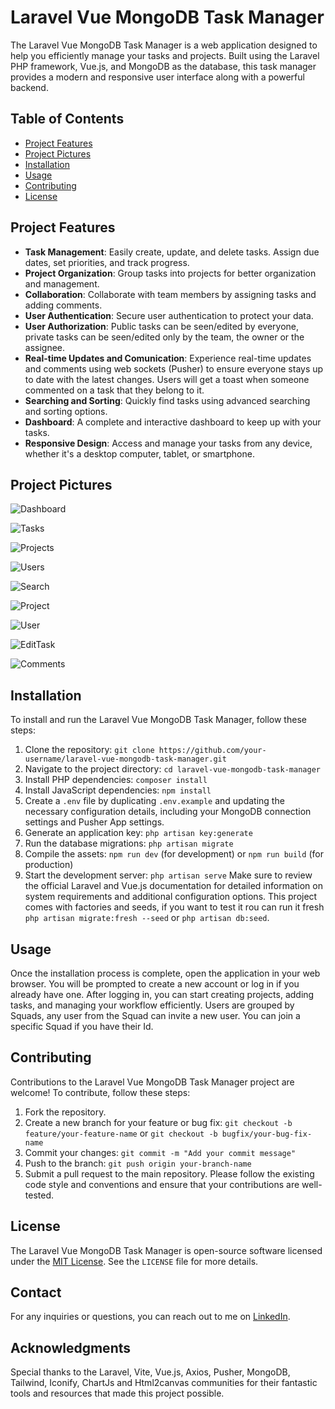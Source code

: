 # Laravel Vue MongoDB Task Manager

The Laravel Vue MongoDB Task Manager is a web application designed to help you efficiently manage your tasks and projects. Built using the Laravel PHP framework, Vue.js, and MongoDB as the database, this task manager provides a modern and responsive user interface along with a powerful backend.

## Table of Contents

- [Project Features](#project-features)
- [Project Pictures](#project-pictures)
- [Installation](#installation)
- [Usage](#usage)
- [Contributing](#contributing)
- [License](#license)

## Project Features

- **Task Management**: Easily create, update, and delete tasks. Assign due dates, set priorities, and track progress.
- **Project Organization**: Group tasks into projects for better organization and management.
- **Collaboration**: Collaborate with team members by assigning tasks and adding comments.
- **User Authentication**: Secure user authentication to protect your data.
- **User Authorization**: Public tasks can be seen/edited by everyone, private tasks can be seen/edited only by the team, the owner or the assignee.
- **Real-time Updates and Comunication**: Experience real-time updates and comments using web sockets (Pusher) to ensure everyone stays up to date with the latest changes. Users will get a toast when someone commented on a task that they belong to it.
- **Searching and Sorting**: Quickly find tasks using advanced searching and sorting options.
- **Dashboard**: A complete and interactive dashboard to keep up with your tasks.
- **Responsive Design**: Access and manage your tasks from any device, whether it's a desktop computer, tablet, or smartphone.

## Project Pictures
![Dashboard](./resources/images/dashboard.png)

![Tasks](./resources/images/tasks.png)

![Projects](./resources/images/projects.png)

![Users](./resources/images/users.png)

![Search](./resources/images/search.png)

![Project](./resources/images/project.png)

![User](./resources/images/user.png)

![EditTask](./resources/images/editTask.png)

![Comments](./resources/images/comments.png)

## Installation

To install and run the Laravel Vue MongoDB Task Manager, follow these steps:

1. Clone the repository: `git clone https://github.com/your-username/laravel-vue-mongodb-task-manager.git`
2. Navigate to the project directory: `cd laravel-vue-mongodb-task-manager`
3. Install PHP dependencies: `composer install`
4. Install JavaScript dependencies: `npm install`
5. Create a `.env` file by duplicating `.env.example` and updating the necessary configuration details, including your MongoDB connection settings and Pusher App settings.
6. Generate an application key: `php artisan key:generate`
7. Run the database migrations: `php artisan migrate`
8. Compile the assets: `npm run dev` (for development) or `npm run build` (for production)
9. Start the development server: `php artisan serve`
Make sure to review the official Laravel and Vue.js documentation for detailed information on system requirements and additional configuration options.
This project comes with factories and seeds, if you want to test it rou can run it fresh `php artisan migrate:fresh --seed` or `php artisan db:seed`.

## Usage

Once the installation process is complete, open the application in your web browser. You will be prompted to create a new account or log in if you already have one. After logging in, you can start creating projects, adding tasks, and managing your workflow efficiently. Users are grouped by Squads, any user from the Squad can invite a new user. You can join a specific Squad if you have their Id.

## Contributing

Contributions to the Laravel Vue MongoDB Task Manager project are welcome! To contribute, follow these steps:

1. Fork the repository.
2. Create a new branch for your feature or bug fix: `git checkout -b feature/your-feature-name` or `git checkout -b bugfix/your-bug-fix-name`
3. Commit your changes: `git commit -m "Add your commit message"`
4. Push to the branch: `git push origin your-branch-name`
5. Submit a pull request to the main repository.
Please follow the existing code style and conventions and ensure that your contributions are well-tested.

## License

The Laravel Vue MongoDB Task Manager is open-source software licensed under the [MIT License](https://opensource.org/licenses/MIT). See the `LICENSE` file for more details.

## Contact

For any inquiries or questions, you can reach out to me on [LinkedIn](https://www.linkedin.com/in/maurício-futer-charchat-46745566/).

## Acknowledgments

Special thanks to the Laravel, Vite, Vue.js, Axios, Pusher, MongoDB, Tailwind, Iconify, ChartJs and Html2canvas communities for their fantastic tools and resources that made this project possible.

